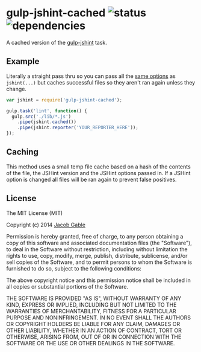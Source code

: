 gulp-jshint-cached ![status](https://secure.travis-ci.org/jgable/gulp-jshint-cached.png?branch=master)&nbsp;![dependencies](https://david-dm.org/jgable/gulp-jshint-cached.png)
==================

A cached version of the [gulp-jshint](https://github.com/wearefractal/gulp-jshint) task.

## Example

Literally a straight pass thru so you can pass all the [same options](https://github.com/wearefractal/gulp-jshint#options) as `jshint(...)` but caches successful files so they aren't ran again unless they change.

```javascript
var jshint = require('gulp-jshint-cached');

gulp.task('lint', function() {
  gulp.src('./lib/*.js')
    .pipe(jshint.cached())
    .pipe(jshint.reporter('YOUR_REPORTER_HERE'));
});
```

## Caching

This method uses a small temp file cache based on a hash of the contents of the file, the JSHint version and the JSHint options passed in.  If a JSHint option is changed all files will be ran again to prevent false positives.

## License

The MIT License (MIT)

Copyright (c) 2014 [Jacob Gable](http://jacobgable.com)

Permission is hereby granted, free of charge, to any person obtaining a copy of
this software and associated documentation files (the "Software"), to deal in
the Software without restriction, including without limitation the rights to
use, copy, modify, merge, publish, distribute, sublicense, and/or sell copies of
the Software, and to permit persons to whom the Software is furnished to do so,
subject to the following conditions:

The above copyright notice and this permission notice shall be included in all
copies or substantial portions of the Software.

THE SOFTWARE IS PROVIDED "AS IS", WITHOUT WARRANTY OF ANY KIND, EXPRESS OR
IMPLIED, INCLUDING BUT NOT LIMITED TO THE WARRANTIES OF MERCHANTABILITY, FITNESS
FOR A PARTICULAR PURPOSE AND NONINFRINGEMENT. IN NO EVENT SHALL THE AUTHORS OR
COPYRIGHT HOLDERS BE LIABLE FOR ANY CLAIM, DAMAGES OR OTHER LIABILITY, WHETHER
IN AN ACTION OF CONTRACT, TORT OR OTHERWISE, ARISING FROM, OUT OF OR IN
CONNECTION WITH THE SOFTWARE OR THE USE OR OTHER DEALINGS IN THE SOFTWARE.
